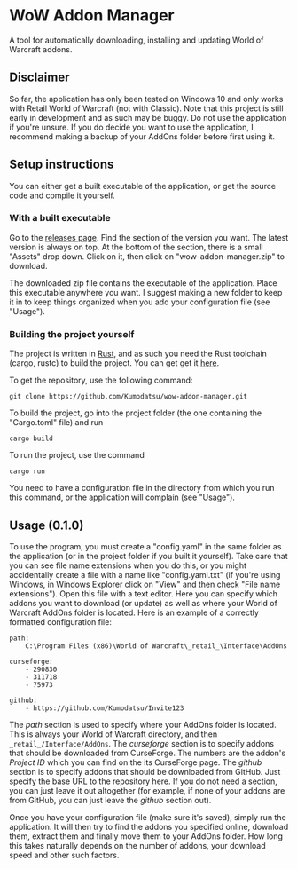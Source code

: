# WoW Addon Manager
A tool for automatically downloading, installing and updating World of Warcraft
addons.

## Disclaimer
So far, the application has only been tested on Windows 10 and only works with
Retail World of Warcraft (not with Classic).
Note that this project is still early in development and as such may be buggy.
Do not use the application if you're unsure.
If you do decide you want to use the application, I recommend making a backup of
your AddOns folder before first using it.

## Setup instructions
You can either get a built executable of the application, or get the source code
and compile it yourself.

### With a built executable
Go to the
[releases page](https://github.com/Kumodatsu/wow-addon-manager/releases).
Find the section of the version you want.
The latest version is always on top.
At the bottom of the section, there is a small "Assets" drop down.
Click on it, then click on "wow-addon-manager.zip" to download.

The downloaded zip file contains the executable of the application.
Place this executable anywhere you want.
I suggest making a new folder to keep it in to keep things organized when you
add your configuration file (see "Usage").

### Building the project yourself
The project is written in [Rust](https://www.rust-lang.org/),
and as such you need the Rust toolchain (cargo, rustc) to build the project.
You can get get it [here](https://www.rust-lang.org/learn/get-started).

To get the repository, use the following command:

    git clone https://github.com/Kumodatsu/wow-addon-manager.git

To build the project, go into the project folder (the one containing the
"Cargo.toml" file) and run

    cargo build

To run the project, use the command

    cargo run

You need to have a configuration file in the directory from which you run this
command, or the application will complain (see "Usage").

## Usage (0.1.0)
To use the program, you must create a "config.yaml" in the same folder as the
application (or in the project folder if you built it yourself).
Take care that you can see file name extensions when you do this, or you might
accidentally create a file with a name like "config.yaml.txt" (if you're using
Windows, in Windows Explorer click on "View" and then check "File name
extensions").
Open this file with a text editor.
Here you can specify which addons you want to download (or update) as well as
where your World of Warcraft AddOns folder is located.
Here is an example of a correctly formatted configuration file:

    path:
        C:\Program Files (x86)\World of Warcraft\_retail_\Interface\AddOns

    curseforge:
        - 290830
        - 311718
        - 75973

    github:
        - https://github.com/Kumodatsu/Invite123

The _path_ section is used to specify where your AddOns folder is located.
This is always your World of Warcraft directory, and then
`_retail_/Interface/AddOns`.
The _curseforge_ section is to specify addons that should be downloaded from
CurseForge.
The numbers are the addon's _Project ID_ which you can find on the its
CurseForge page.
The _github_ section is to specify addons that should be downloaded from GitHub.
Just specify the base URL to the repository here.
If you do not need a section, you can just leave it out altogether (for example,
if none of your addons are from GitHub, you can just leave the _github_ section
out).

Once you have your configuration file (make sure it's saved), simply run the
application.
It will then try to find the addons you specified online, download them, extract
them and finally move them to your AddOns folder.
How long this takes naturally depends on the number of addons, your download
speed and other such factors.
